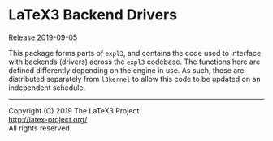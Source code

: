 LaTeX3 Backend Drivers
======================

Release 2019-09-05

This package forms parts of `expl3`, and contains the code used to interface
with backends (drivers) across the `expl3` codebase. The functions here are
defined differently depending on the engine in use. As such, these are
distributed separately from `l3kernel` to allow this code to be updated
on an independent schedule.

-----

<p>Copyright (C) 2019 The LaTeX3 Project <br />
<a href="http://latex-project.org/">http://latex-project.org/</a> <br />
All rights reserved.</p>
